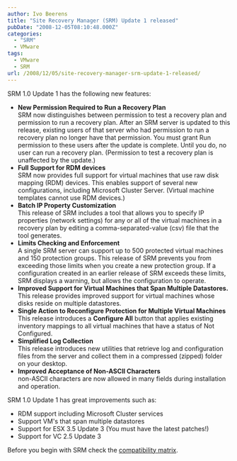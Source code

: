 ```yaml
---
author: Ivo Beerens
title: "Site Recovery Manager (SRM) Update 1 released"
pubDate: "2008-12-05T08:10:48.000Z"
categories: 
  - "SRM"
  - VMware
tags:
  - VMware
  - SRM
url: /2008/12/05/site-recovery-manager-srm-update-1-released/
---
```


SRM 1.0 Update 1 has the following new features:

- **New Permission Required to Run a Recovery Plan**  
    SRM now distinguishes between permission to test a recovery plan and permission to run a recovery plan. After an SRM server is updated to this release, existing users of that server who had permission to run a recovery plan no longer have that permission. You must grant Run permission to these users after the update is complete. Until you do, no user can run a recovery plan. (Permission to test a recovery plan is unaffected by the update.)
- **Full Support for RDM devices**  
    SRM now provides full support for virtual machines that use raw disk mapping (RDM) devices. This enables support of several new configurations, including Microsoft Cluster Server. (Virtual machine templates cannot use RDM devices.)
- **Batch IP Property Customization**  
    This release of SRM includes a tool that allows you to specify IP properties (network settings) for any or all of the virtual machines in a recovery plan by editing a comma-separated-value (csv) file that the tool generates.
- **Limits Checking and Enforcement**  
    A single SRM server can support up to 500 protected virtual machines and 150 protection groups. This release of SRM prevents you from exceeding those limits when you create a new protection group. If a configuration created in an earlier release of SRM exceeds these limits, SRM displays a warning, but allows the configuration to operate.
- **Improved Support for Virtual Machines that Span Multiple Datastores.**  
    This release provides improved support for virtual machines whose disks reside on multiple datastores.
- **Single Action to Reconfigure Protection for Multiple Virtual Machines**  
    This release introduces a **Configure All** button that applies existing inventory mappings to all virtual machines that have a status of Not Configured.
- **Simplified Log Collection**  
    This release introduces new utilities that retrieve log and configuration files from the server and collect them in a compressed (zipped) folder on your desktop.
- **Improved Acceptance of Non-ASCII Characters**  
    non-ASCII characters are now allowed in many fields during installation and operation.

SRM 1.0 Update 1 has great improvements such as:
- RDM support including Microsoft Cluster services
- Support VM's that span multiple datastores
- Support for ESX 3.5 Update 3 (You must have the latest patches!)
- Support for VC 2.5 Update 3

Before you begin with SRM check the [compatibility matrix](http://www.VMware.com/pdf/srm_10_compat_matrix.pdf). 



